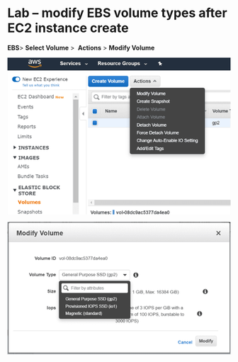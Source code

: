 Lab – modify EBS volume types after EC2 instance create
=======================================================

**EBS**\> **Select Volume** \>  **Actions** \> **Modify Volume**

![](media/20de5f4c3959a8cd50b670b9912c9d5a.png)

![](media/12a2938d80386ba8d5e9a1cf0d8a1a63.png)
